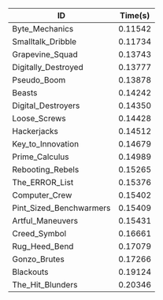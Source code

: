 |ID|Time(s)|
|-|-|
|Byte_Mechanics|0.11542|
|Smalltalk_Dribble|0.11734|
|Grapevine_Squad|0.13743|
|Digitally_Destroyed|0.13777|
|Pseudo_Boom|0.13878|
|Beasts|0.14242|
|Digital_Destroyers|0.14350|
|Loose_Screws|0.14428|
|Hackerjacks|0.14512|
|Key_to_Innovation|0.14679|
|Prime_Calculus|0.14989|
|Rebooting_Rebels|0.15265|
|The_ERROR_List|0.15376|
|Computer_Crew|0.15402|
|Pint_Sized_Benchwarmers|0.15409|
|Artful_Maneuvers|0.15431|
|Creed_Symbol|0.16661|
|Rug_Heed_Bend|0.17079|
|Gonzo_Brutes|0.17266|
|Blackouts|0.19124|
|The_Hit_Blunders|0.20346|
